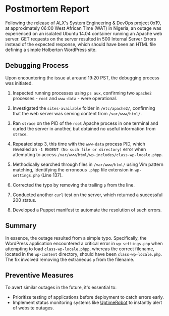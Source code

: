# Postmortem Report

Following the release of ALX's System Engineering & DevOps project 0x19, at approximately 06:00 West African Time (WAT) in Nigeria, an outage was experienced on an isolated Ubuntu 14.04 container running an Apache web server. GET requests on the server resulted in 500 Internal Server Errors instead of the expected response, which should have been an HTML file defining a simple Holberton WordPress site.

## Debugging Process

Upon encountering the issue at around 19:20 PST, the debugging process was initiated.

1. Inspected running processes using `ps aux`, confirming two `apache2` processes - `root` and `www-data` - were operational.

2. Investigated the `sites-available` folder in `/etc/apache2/`, confirming that the web server was serving content from `/var/www/html/`.

3. Ran `strace` on the PID of the `root` Apache process in one terminal and curled the server in another, but obtained no useful information from `strace`.

4. Repeated step 3, this time with the `www-data` process PID, which revealed an `-1 ENOENT (No such file or directory)` error when attempting to access `/var/www/html/wp-includes/class-wp-locale.phpp`.

5. Methodically searched through files in `/var/www/html/` using Vim pattern matching, identifying the erroneous `.phpp` file extension in `wp-settings.php` (Line 137).

6. Corrected the typo by removing the trailing `p` from the line.

7. Conducted another `curl` test on the server, which returned a successful 200 status.

8. Developed a Puppet manifest to automate the resolution of such errors.

## Summary

In essence, the outage resulted from a simple typo. Specifically, the WordPress application encountered a critical error in `wp-settings.php` when attempting to load `class-wp-locale.phpp`, whereas the correct filename, located in the `wp-content` directory, should have been `class-wp-locale.php`. The fix involved removing the extraneous `p` from the filename.

## Preventive Measures

To avert similar outages in the future, it's essential to:

* Prioritize testing of applications before deployment to catch errors early.
* Implement status monitoring systems like [UptimeRobot](https://uptimerobot.com/) to instantly alert of website outages.
